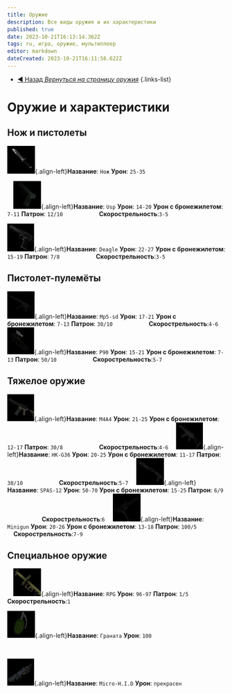 ```yaml
---
title: Оружие
description: Все виды оружия и их характеристики
published: true
date: 2023-10-21T16:13:14.362Z
tags: ru, игра, оружие, мультиплеер
editor: markdown
dateCreated: 2023-10-21T16:11:56.622Z
---
```


- [:arrow_backward: Назад *Вернуться на страницу оружия*](/ru/game/weapons#weapons)
{.links-list}
# Оружие и характеристики
## Нож и пистолеты
![knife.png](/images/items/inventoryicons/knife.png){.align-left}**Название**: `Нож`
**Урон**: `25-35`

⠀
![usp.png](/images/items/inventoryicons/usp.png){.align-left}**Название**: `Usp`
**Урон**: `14-20`
**Урон с бронежилетом**: `7-11`
**Патрон**: `12/10`
⠀⠀⠀⠀⠀⠀ ⠀ **Скорострельность**:`3-5`

![deagle.png](/images/items/inventoryicons/deagle.png){.align-left}**Название**: `Deagle`
**Урон**: `22-27`
**Урон с бронежилетом**: `15-19`
**Патрон**: `7/8`
⠀⠀⠀⠀⠀⠀ ⠀ **Скорострельность**:`3-5`
## Пистолет-пулемёты
![mp5-sd.png](/images/items/inventoryicons/mp5-sd.png){.align-left}**Название**: `Mp5-sd`
**Урон**: `17-21`
**Урон с бронежилетом**: `7-13`
**Патрон**: `30/10`
⠀⠀⠀⠀⠀⠀ ⠀ **Скорострельность**:`4-6`
⠀
![p90.png](/images/items/inventoryicons/p90.png){.align-left}**Название**: `P90`
**Урон**: `15-21`
**Урон с бронежилетом**: `7-13`
**Патрон**: `50/10`
⠀⠀⠀⠀⠀⠀ ⠀ **Скорострельность**:`5-7`
⠀
## Тяжелое оружие
![m4a4.png](/images/items/inventoryicons/m4a4.png){.align-left}**Название**: `M4A4`
**Урон**: `21-25`
**Урон с бронежилетом**: `12-17`
**Патрон**: `30/8`
⠀⠀⠀⠀⠀⠀ ⠀ **Скорострельность**:`4-6`
⠀
![HK-G36.png](/images/items/inventoryicons/scar.png){.align-left}**Название**: `HK-G36`
**Урон**: `20-25`
**Урон с бронежилетом**: `11-17`
**Патрон**: `30/10`
⠀⠀⠀⠀⠀⠀ ⠀ **Скорострельность**:`5-7`
⠀
![SPAS12.png](/images/items/inventoryicons/spas-12.png){.align-left}**Название**: `SPAS-12`
**Урон**: `50-70`
**Урон с бронежилетом**: `15-25`
**Патрон**: `6/9`
⠀⠀⠀⠀⠀⠀ ⠀ **Скорострельность**:`6`
⠀
![minigun.png](/images/items/inventoryicons/minigun.png){.align-left}**Название**: `Minigun`
**Урон**: `20-26`
**Урон с бронежилетом**: `13-18`
**Патрон**: `100/5`
⠀⠀⠀⠀⠀⠀ ⠀ **Скорострельность**:`7-9`
## Специальное оружие
⠀
![rpg.png](/images/items/inventoryicons/rpg.png){.align-left}**Название**: `RPG`
**Урон**: `96-97`
**Патрон**: `1/5`
**Скорострельность**:`1`
⠀

![grenade.png](/images/items/inventoryicons/grenade.png){.align-left}**Название**: `Граната`
**Урон**: `100`

⠀

![microhid.png](/images/items/inventoryicons/microhid.png){.align-left}**Название**: `Micro-H.I.D`
**Урон**: `прекрасен`